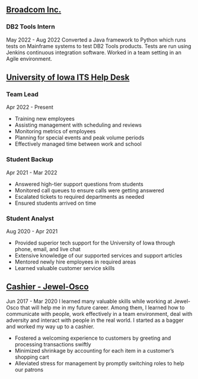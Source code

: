 ## [Broadcom Inc.](https://www.broadcom.com/)
### DB2 Tools Intern
  May 2022 - Aug 2022
  Converted a Java framework to Python which runs tests on Mainframe systems to test DB2 Tools products. Tests are run using Jenkins continuous integration software. Worked in a team setting in an Agile environment.


## [University of Iowa ITS Help Desk](https://its.uiowa.edu/)
### Team Lead
  Apr 2022 - Present
  * Training new employees
  * Assisting management with scheduling and reviews
  * Monitoring metrics of employees
  * Planning for special events and peak volume periods
  * Effectively managed time between work and school

### Student Backup 
  Apr 2021 - Mar 2022
  * Answered high-tier support questions from students
  * Monitored call queues to ensure calls were getting answered
  * Escalated tickets to required departments as needed
  * Ensured students arrived on time

### Student Analyst
  Aug 2020 - Apr 2021
  * Provided superior tech support for the University of Iowa through phone, email, and live chat
  * Extensive knowledge of our supported services and support articles
  * Mentored newly hire employees in required areas
  * Learned valuable customer service skills

## [Cashier - Jewel-Osco](https://www.jewelosco.com/)
Jun 2017 - Mar 2020
I learned many valuable skills while working at Jewel-Osco that will help me in my future career. Among them, I learned how to communicate with people, work effectively in a team environment, deal with adversity and interact with people in the real world. I started as a bagger and worked my way up to a cashier.

* Fostered a welcoming experience to customers by greeting and processing transactions swiftly
* Minimized shrinkage by accounting for each item in a customer’s shopping cart
* Alleviated stress for management by promptly switching roles to help our patrons
